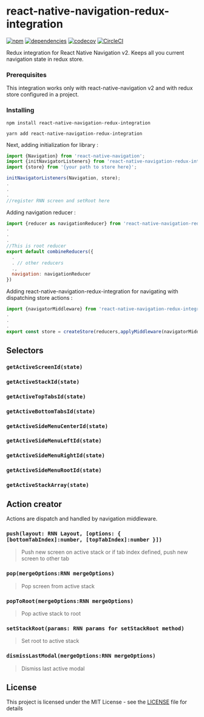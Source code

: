 # react-native-navigation-redux-integration
[![npm](https://img.shields.io/npm/v/react-native-navigation-redux-integration.svg?style=flat)](https://www.npmjs.com/package/react-native-navigation-redux-integration)
[![dependencies](https://david-dm.org/manicantic/react-native-navigation-redux-integration/status.svg)](https://david-dm.org/manicantic/react-native-navigation-redux-integration)
[![codecov](https://codecov.io/gh/manicantic/react-native-navigation-redux-integration/branch/master/graph/badge.svg)](https://codecov.io/gh/manicantic/react-native-navigation-redux-integration)
[![CircleCI](https://circleci.com/gh/manicantic/react-native-navigation-redux-integration.svg?style=svg)](https://circleci.com/gh/manicantic/react-native-navigation-redux-integration)

 Redux integration for React Native Navigation v2. Keeps all you current navigation state in redux store.


### Prerequisites

This integration works only with react-native-navigation v2 and with redux store configured in a project.

### Installing

```
npm install react-native-navigation-redux-integration
```
```
yarn add react-native-navigation-redux-integration
```

Next, adding initialization for library :

```javascript
import {Navigation} from 'react-native-navigation';
import {initNavigatorListeners} from 'react-native-navigation-redux-integration';
import {store} from '{your path to store here}';

initNavigatorListeners(Navigation, store);
.
.
.
//register RNN screen and setRoot here

```

Adding navigation reducer :

```javascript
import {reducer as navigationReducer} from 'react-native-navigation-redux-integration';
.
.
.
//This is root reducer
export default combineReducers({
  .
  . // other reducers
  .,
  navigation: navigationReducer
})


```

Adding react-native-navigation-redux-integration for navigating with dispatching store actions : 

```javascript
import {navigatorMiddleware} from 'react-native-navigation-redux-integration';
.
.
.
export const store = createStore(reducers,applyMiddleware(navigatorMiddleware));


```


## Selectors

### `getActiveScreenId(state)`

### `getActiveStackId(state)`

### `getActiveTopTabsId(state)`

### `getActiveBottomTabsId(state)`

### `getActiveSideMenuCenterId(state)`

### `getActiveSideMenuLeftId(state)`

### `getActiveSideMenuRightId(state)`

### `getActiveSideMenuRootId(state)`

### `getActiveStackArray(state)`



## Action creator

Actions are dispatch and handled by navigation middleware.

### `push(layout: RNN Layout, [options: { [bottomTabIndex]:number, [topTabIndex]:number }])`

> Push new screen on active stack or if tab index defined, push new screen to other tab

### `pop(mergeOptions:RNN mergeOptions)`

> Pop screen from active stack

### `popToRoot(mergeOptions:RNN mergeOptions)`

> Pop active stack to root

### `setStackRoot(params: RNN params for setStackRoot method)`

> Set root to active stack

### `dismissLastModal(mergeOptions:RNN mergeOptions)`

> Dismiss last active modal



## License

This project is licensed under the MIT License - see the [LICENSE](LICENSE) file for details
